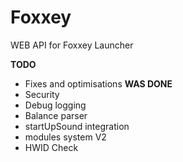 # Foxxey
WEB API for Foxxey Launcher

__TODO__
 - Fixes and optimisations
__WAS DONE__
 - Security
 - Debug logging
 - Balance parser
 - startUpSound integration
 - modules system V2
 - HWID Check
